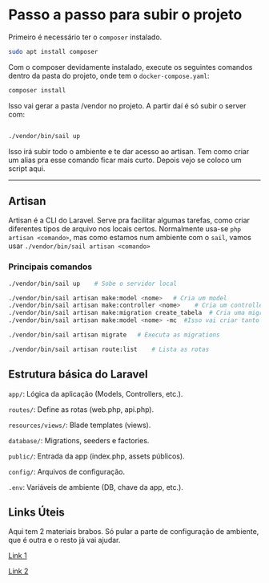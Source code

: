 # Passo a passo para subir o projeto
Primeiro é necessário ter o `composer` instalado.

```bash
sudo apt install composer
```

Com o composer devidamente instalado, execute os seguintes comandos dentro da pasta do projeto, onde tem o `docker-compose.yaml`:

```bash
composer install
```
Isso vai gerar a pasta /vendor no projeto. A partir daí é só subir o server com:

```bash

./vendor/bin/sail up
```
Isso irá subir todo o ambiente e te dar acesso ao artisan.
Tem como criar um alias pra esse comando ficar mais curto. Depois vejo se coloco um script aqui.

------------------
## Artisan
Artisan é a CLI do Laravel. Serve pra facilitar algumas tarefas, como criar diferentes tipos de arquivo nos locais certos.
Normalmente usa-se `php artisan <comando>`, mas como estamos num ambiente com o `sail`, vamos usar `./vendor/bin/sail artisan <comando>`

### Principais comandos

```bash
./vendor/bin/sail up    # Sobe o servidor local

./vendor/bin/sail artisan make:model <nome>   # Cria um model
./vendor/bin/sail artisan make:controller <nome>    # Cria um controller
./vendor/bin/sail artisan make:migration create_tabela  # Cria uma migration
./vendor/bin/sail artisan make:model <nome> -mc  #Isso vai criar tanto o model quanto os arquivos de migration e controller deste model

./vendor/bin/sail artisan migrate   # Executa as migrations

./vendor/bin/sail artisan route:list    # Lista as rotas
```

## Estrutura básica do Laravel

`app/`: Lógica da aplicação (Models, Controllers, etc.).

`routes/`: Define as rotas (web.php, api.php).

`resources/views/`: Blade templates (views).

`database/`: Migrations, seeders e factories.

`public/`: Entrada da app (index.php, assets públicos).

`config/`: Arquivos de configuração.

`.env`: Variáveis de ambiente (DB, chave da app, etc.).

## Links Úteis
Aqui tem 2 materiais brabos. Só pular a parte de configuração de ambiente, que é outra e o resto já vai ajudar.

[Link 1](https://youtube.com/playlist?list=PLnDvRpP8BnewYKI1n2chQrrR4EYiJKbUG&si=oZ1CaBhEj_hckk_B)


[Link 2](https://youtube.com/playlist?list=PL5X822QTM1JZCIQyvhqVfUA0SCOvtByrd&si=MgporS_9u8IxX4v8)





